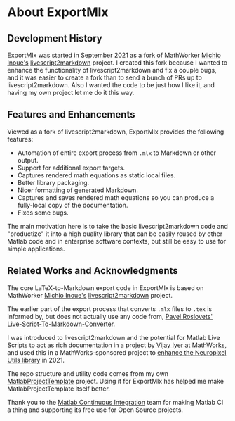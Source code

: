 # About ExportMlx

## Development History

ExportMlx was started in September 2021 as a fork of MathWorker [Michio Inoue's](https://github.com/minoue-xx) [livescript2markdown](https://github.com/minoue-xx/livescript2markdown) project. I created this fork because I wanted to enhance the functionality of livescript2markdown and fix a couple bugs, and it was easier to create a fork than to send a bunch of PRs up to livescript2markdown. Also I wanted the code to be just how I like it, and having my own project let me do it this way.

## Features and Enhancements

Viewed as a fork of livescript2markdown, ExportMlx provides the following features:

* Automation of entire export process from `.mlx` to Markdown or other output.
* Support for additional export targets.
* Captures rendered math equations as static local files.
* Better library packaging.
* Nicer formatting of generated Markdown.
* Captures and saves rendered math equations so you can produce a fully-local copy of the documentation.
* Fixes some bugs.

The main motivation here is to take the basic livescript2markdown code and "productize" it into a high quality library that can be easily reused by other Matlab code and in enterprise software contexts, but still be easy to use for simple applications.

## Related Works and Acknowledgments

The core LaTeX-to-Markdown export code in ExportMlx is based on MathWorker [Michio Inoue's](https://github.com/minoue-xx) [livescript2markdown](https://github.com/minoue-xx/livescript2markdown) project.

The earlier part of the export process that converts `.mlx` files to `.tex` is informed by, but does not actually use any code from, [Pavel Roslovets'](https://github.com/roslovets) [Live-Script-To-Markdown-Converter](https://github.com/roslovets/Live-Script-to-Markdown-Converter).

I was introduced to livescript2markdown and the potential for Matlab Live Scripts to act as rich documentation in a project by [Vijay Iyer](https://www.linkedin.com/in/mathworks-neuro-liaison) at MathWorks, and used this in a MathWorks-sponsored project to [enhance the Neuropixel Utils library](https://apjanke.github.io/neuropixel-jankify/) in 2021.

The repo structure and utility code comes from my own [MatlabProjectTemplate](https://matlabprojecttemplate.janklab.net) project. Using it for ExportMlx has helped me make MatlabProjectTemplate itself better.

Thank you to the [Matlab Continuous Integration](https://www.mathworks.com/solutions/continuous-integration.html) team for making Matlab CI a thing and supporting its free use for Open Source projects.
